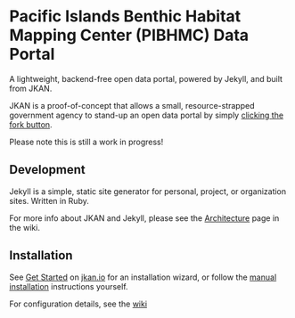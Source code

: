# Pacific Islands Benthic Habitat Mapping Center (PIBHMC) Data Portal
A lightweight, backend-free open data portal, powered by Jekyll, and built from JKAN.

JKAN is a proof-of-concept that allows a small, resource-strapped government agency to stand-up an open data portal by simply
[clicking the fork button](https://help.github.com/articles/fork-a-repo/).

Please note this is still a work in progress! 

## Development
Jekyll is a simple, static site generator for personal, project, or organization sites. Written in Ruby.

For more info about JKAN and Jekyll, please see the [Architecture](https://github.com/timwis/jkan/wiki/Architecture) page in the wiki.

## Installation
See [Get Started](https://jkan.io/#get-started) on [jkan.io](https://jkan.io) for an installation wizard,
or follow the [manual installation](https://github.com/timwis/jkan/wiki/Manual-Installation) instructions yourself.

For configuration details, see the [wiki](https://github.com/timwis/jkan/wiki)
